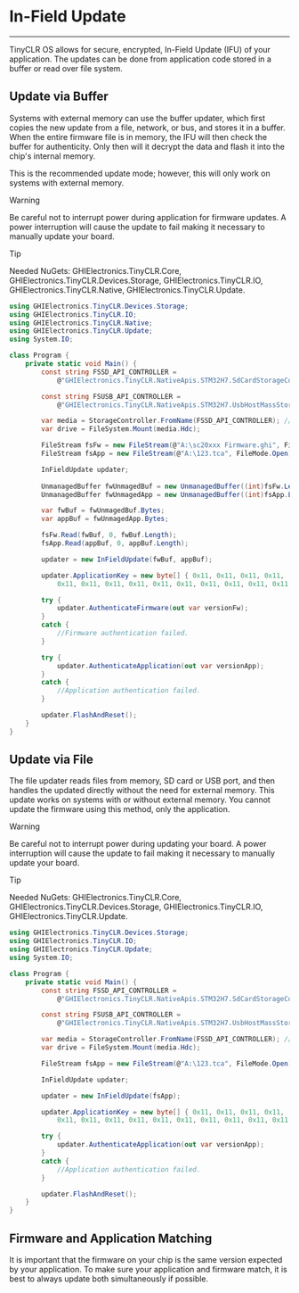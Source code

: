 # In-Field Update
---
TinyCLR OS allows for secure, encrypted, In-Field Update (IFU) of your application. The updates can be done from application code stored in a buffer or read over file system.

## Update via Buffer
Systems with external memory can use the buffer updater, which first copies the new update from a file, network, or bus, and stores it in a buffer. When the entire firmware file is in memory, the IFU will then check the buffer for authenticity. Only then will it decrypt the data and flash it into the chip's internal memory.

This is the recommended update mode; however, this will only work on systems with external memory.

> [!Warning]
> Be careful not to interrupt power during application for firmware updates. A power interruption will cause the update to fail making it necessary to manually update your board.

> [!Tip]
> Needed NuGets: GHIElectronics.TinyCLR.Core, GHIElectronics.TinyCLR.Devices.Storage, GHIElectronics.TinyCLR.IO, GHIElectronics.TinyCLR.Native, GHIElectronics.TinyCLR.Update.

```csharp
using GHIElectronics.TinyCLR.Devices.Storage;
using GHIElectronics.TinyCLR.IO;
using GHIElectronics.TinyCLR.Native;
using GHIElectronics.TinyCLR.Update;
using System.IO;

class Program {
    private static void Main() {
        const string FSSD_API_CONTROLLER = 
            @"GHIElectronics.TinyCLR.NativeApis.STM32H7.SdCardStorageController\0";

        const string FSUSB_API_CONTROLLER = 
            @"GHIElectronics.TinyCLR.NativeApis.STM32H7.UsbHostMassStorageStorageController\0";

        var media = StorageController.FromName(FSSD_API_CONTROLLER); //Update from SD card.
        var drive = FileSystem.Mount(media.Hdc);

        FileStream fsFw = new FileStream(@"A:\sc20xxx Firmware.ghi", FileMode.Open);
        FileStream fsApp = new FileStream(@"A:\123.tca", FileMode.Open);

        InFieldUpdate updater;
        
        UnmanagedBuffer fwUnmagedBuf = new UnmanagedBuffer((int)fsFw.Length);
        UnmanagedBuffer fwUnmagedApp = new UnmanagedBuffer((int)fsApp.Length);

        var fwBuf = fwUnmagedBuf.Bytes;
        var appBuf = fwUnmagedApp.Bytes;

        fsFw.Read(fwBuf, 0, fwBuf.Length);
        fsApp.Read(appBuf, 0, appBuf.Length);

        updater = new InFieldUpdate(fwBuf, appBuf);

        updater.ApplicationKey = new byte[] { 0x11, 0x11, 0x11, 0x11,
            0x11, 0x11, 0x11, 0x11, 0x11, 0x11, 0x11, 0x11, 0x11, 0x11, 0x11, 0x11 };

        try {
            updater.AuthenticateFirmware(out var versionFw);
        }
        catch {
            //Firmware authentication failed.
        }

        try {
            updater.AuthenticateApplication(out var versionApp);
        }
        catch {
            //Application authentication failed.
        }

        updater.FlashAndReset();
    }
}
```

## Update via File

The file updater reads files from memory, SD card or USB port, and then handles the updated directly without the need for external memory. This update works on systems with or without external memory. You cannot update the firmware using this method, only the application.

> [!Warning]
> Be careful not to interrupt power during updating your board. A power interruption will cause the update to fail making it necessary to manually update your board.

> [!Tip]
> Needed NuGets: GHIElectronics.TinyCLR.Core, GHIElectronics.TinyCLR.Devices.Storage, GHIElectronics.TinyCLR.IO, GHIElectronics.TinyCLR.Update.

```csharp
using GHIElectronics.TinyCLR.Devices.Storage;
using GHIElectronics.TinyCLR.IO;
using GHIElectronics.TinyCLR.Update;
using System.IO;

class Program {
    private static void Main() {
        const string FSSD_API_CONTROLLER =
            @"GHIElectronics.TinyCLR.NativeApis.STM32H7.SdCardStorageController\0";

        const string FSUSB_API_CONTROLLER =
            @"GHIElectronics.TinyCLR.NativeApis.STM32H7.UsbHostMassStorageStorageController\0";

        var media = StorageController.FromName(FSSD_API_CONTROLLER); //Using SD card.
        var drive = FileSystem.Mount(media.Hdc);

        FileStream fsApp = new FileStream(@"A:\123.tca", FileMode.Open);

        InFieldUpdate updater;

        updater = new InFieldUpdate(fsApp);

        updater.ApplicationKey = new byte[] { 0x11, 0x11, 0x11, 0x11,
            0x11, 0x11, 0x11, 0x11, 0x11, 0x11, 0x11, 0x11, 0x11, 0x11, 0x11, 0x11 };

        try {
            updater.AuthenticateApplication(out var versionApp);
        }
        catch {
            //Application authentication failed.
        }

        updater.FlashAndReset();
    }
}

```

## Firmware and Application Matching
It is important that the firmware on your chip is the same version expected by your application. To make sure your application and firmware match, it is best to always update both simultaneously if possible.
